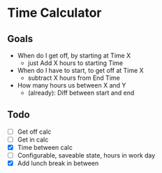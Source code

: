 # Time Calculator

## Goals

* When do I get off, by starting at Time X
  * just Add X hours to starting Time
* When do I have to start, to get off at Time X
  * subtract X hours from End Time
* How many hours us between X and Y
  * (already): Diff between start and end


## Todo

- [ ] Get off calc
- [ ] Get in calc
- [x] Time between calc
- [ ] Configurable, saveable state, hours in work day
- [x] Add lunch break in between
